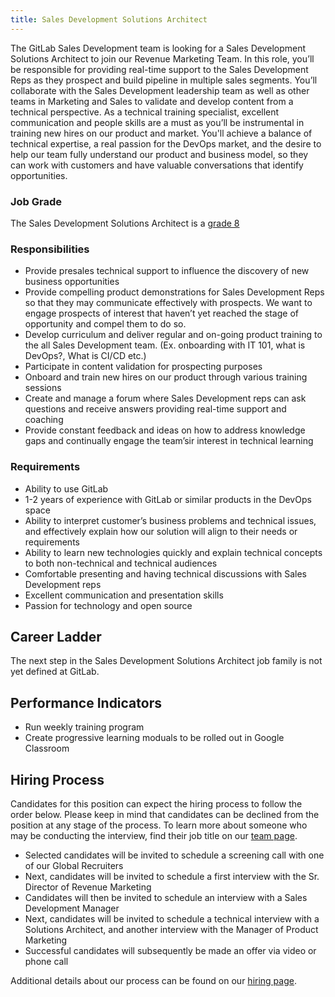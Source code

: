```yaml
---
title: Sales Development Solutions Architect
---
```


The GitLab Sales Development team is looking for a Sales Development Solutions Architect to join our Revenue Marketing Team. In this role, you’ll be responsible for providing real-time support to the Sales Development Reps as they prospect and build pipeline in multiple sales segments. You’ll collaborate with the Sales Development leadership team as well as other teams in Marketing and Sales to validate and develop content from a technical perspective. As a technical training specialist, excellent communication and people skills are a must as you’ll be instrumental in training new hires on our product and market. You'll achieve a balance of technical expertise, a real passion for the DevOps market, and the desire to help our team fully understand our product and business model, so they can work with customers and have valuable conversations that identify opportunities.

### Job Grade

The Sales Development Solutions Architect is a [grade 8](https://about.gitlab.com/handbook/total-rewards/compensation/compensation-calculator/#gitlab-job-grades)

### Responsibilities

- Provide presales technical support to influence the discovery of new business opportunities
- Provide compelling product demonstrations for Sales Development Reps so that they may communicate effectively with prospects. We want to engage prospects of interest that haven’t yet reached the stage of opportunity and compel them to do so.
- Develop curriculum and deliver regular and on-going product training to the all Sales Development team. (Ex. onboarding with IT 101, what is DevOps?, What is CI/CD etc.)
- Participate in content validation for prospecting purposes
- Onboard and train new hires on our product through various training sessions
- Create and manage a forum where Sales Development reps can ask questions and receive answers providing real-time support and coaching
- Provide constant feedback and ideas on how to address knowledge gaps and continually engage the team’sir interest in technical learning


### Requirements

- Ability to use GitLab
- 1-2 years of experience with GitLab or similar products in the DevOps space
- Ability to interpret customer’s business problems and technical issues, and effectively explain how our solution will align to their needs or requirements
- Ability to learn new technologies quickly and explain technical concepts to both non-technical and technical audiences
- Comfortable presenting and having technical discussions with Sales Development reps
- Excellent communication and presentation skills
- Passion for technology and open source

## Career Ladder

The next step in the Sales Development Solutions Architect job family is not yet defined at GitLab.

## Performance Indicators

- Run weekly training program
- Create progressive learning moduals to be rolled out in Google Classroom

## Hiring Process

Candidates for this position can expect the hiring process to follow the order below. Please keep in mind that candidates can be declined from the position at any stage of the process. To learn more about someone who may be conducting the interview, find their job title on our [team page](https://about.gitlab.com/company/team/).
- Selected candidates will be invited to schedule a screening call with one of our Global Recruiters
- Next, candidates will be invited to schedule a first interview with the Sr. Director of Revenue Marketing
- Candidates will then be invited to schedule an interview with a Sales Development Manager
- Next, candidates will be invited to schedule a technical interview with a Solutions Architect, and another interview with the Manager of Product Marketing
- Successful candidates will subsequently be made an offer via video or phone call

Additional details about our process can be found on our [hiring page](https://about.gitlab.com/handbook/hiring/).

